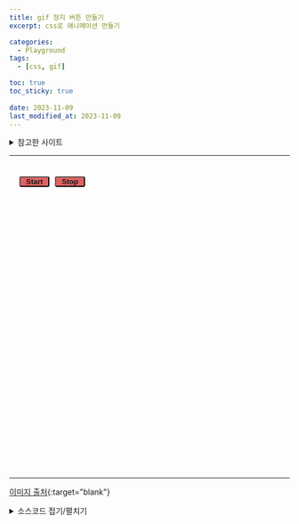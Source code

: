 ```yaml
---
title: gif 정지 버튼 만들기
excerpt: css로 애니메이션 만들기

categories:
  - Playground
tags:
  - [css, gif]

toc: true
toc_sticky: true
 
date: 2023-11-09
last_modified_at: 2023-11-09
---
```


<details markdown="1">
  <summary>참고한 사이트</summary>
<https://sshin4882.tistory.com/95>{:target="blank"}\\
<https://ezgif.com/gif-to-sprite>{:target="blank"}\\
<https://ezgif.com/loop-count>{:target="blank"}\\
<https://codepen.io/zjun/pen/dGPqzQ>{:target="blank"}\\
<https://emojipedia.org>{:target="blank"}\\
<https://velog.io/@dirn0568/Github-ReadMe-작성법표-뱃지-이미지-첨부-토글>{:target="blank"}
</details>



<style>
.step {
  height: 550px;
  background: var(--main-bg);
  position: relative;
}
.step .stepbox {
  width: 512px;
  height: 512px;
  background: url(/assets/img/1f47e-sprite-sheet.png);
  border-radius: 0;
  position: absolute;
  background-size: cover;

/*
ChatGPT 답변
이 CSS 코드는 요소를 수평 및 수직 중앙으로 정렬하는데 사용됩니다. 각 속성의 역할은 다음과 같습니다:

1. `left: 50%;` 및 `top: 50%;`: 요소의 왼쪽과 위를 각각 50%로 설정합니다. 이는 요소의 왼쪽 상단 모서리가 부모 요소의 왼쪽 상단에서 50%의 위치에 있는 것을 의미합니다.

2. `transform: translate(-50%, -50%);`: `translate` 함수는 요소를 현재 위치에서 이동시킵니다. 여기서 `-50%`는 요소의 가로와 세로 크기의 50% 만큼 이동한다는 것을 의미합니다. 따라서 이 부분은 요소를 수평 및 수직으로 정확히 가운데로 이동시키는 역할을 합니다.

이렇게 함으로써 `left: 50%;` 및 `top: 50%;`로 설정된 초기 위치에서 `transform` 속성을 사용하여 정확한 가운데 정렬이 이루어집니다. 이것은 주로 모달 창과 같이 동적으로 크기가 변하는 요소를 가운데 정렬하는 데 자주 사용됩니다.
*/
  left: 50%;
  top: 50%;
  transform: translate(-50%, -50%);

  /* 여기서 3s는 3초이고 애니메이션의 시간(0%부터 100%까지)이다. 즉, 작을수록 빠르다. 45는 프레임 수이다. */
  animation: ani 3s steps(45, start) infinite;
}
.step .stepbox.start {
  animation-play-state: running;
}
.step .stepbox.stop {
  animation-play-state: paused;
}
@keyframes ani {
  0% {
    background-position: 0 0;
  }
  100% {
    background-position: -23040px 0;
  }
}
.stepBtn {
  position: absolute;
  left: 15px;
  top: 20px;
}
.stepBtn button {
  background: #e16162;
  color: var(--main-bg);
  font-weight: bold;
  padding: 0 10px;
  margin: 3px;
  border-radius: 3px;
}
</style>

---

<div class="timing step">
  <div class="stepbox"></div>
  <span class="stepBtn">
    <button class="stepBtnStart">Start</button>
    <button class="stepBtnStop">Stop</button>
  </span>
</div>

---
[이미지 출처](https://emojipedia.org/telegram/telemoji-march-2023/alien-monster){:target="blank"}
<details>
	<summary>소스코드 접기/펼치기</summary>
<hr>
  	<div markdown="1">
# CSS
{: data-toc-skip='' .mermaid }
```css
.step {
  height: 550px;
  background: var(--main-bg);
  position: relative;
}
.step .stepbox {
  width: 512px;
  height: 512px;
  background: url(/assets/img/1f47e-sprite-sheet.png);
  border-radius: 0;
  position: absolute;
  background-size: cover;

/*
ChatGPT 답변
이 CSS 코드는 요소를 수평 및 수직 중앙으로 정렬하는데 사용됩니다. 각 속성의 역할은 다음과 같습니다:

1. `left: 50%;` 및 `top: 50%;`: 요소의 왼쪽과 위를 각각 50%로 설정합니다. 이는 요소의 왼쪽 상단 모서리가 부모 요소의 왼쪽 상단에서 50%의 위치에 있는 것을 의미합니다.

2. `transform: translate(-50%, -50%);`: `translate` 함수는 요소를 현재 위치에서 이동시킵니다. 여기서 `-50%`는 요소의 가로와 세로 크기의 50% 만큼 이동한다는 것을 의미합니다. 따라서 이 부분은 요소를 수평 및 수직으로 정확히 가운데로 이동시키는 역할을 합니다.

이렇게 함으로써 `left: 50%;` 및 `top: 50%;`로 설정된 초기 위치에서 `transform` 속성을 사용하여 정확한 가운데 정렬이 이루어집니다. 이것은 주로 모달 창과 같이 동적으로 크기가 변하는 요소를 가운데 정렬하는 데 자주 사용됩니다.
*/
  left: 50%;
  top: 50%;
  transform: translate(-50%, -50%);

  /* 여기서 3s는 3초이고 애니메이션의 시간(0%부터 100%까지)이다. 즉, 작을수록 빠르다. 45는 프레임 수이다. */
  animation: ani 3s steps(45, start) infinite;
}
.step .stepbox.start {
  animation-play-state: running;
}
.step .stepbox.stop {
  animation-play-state: paused;
}
@keyframes ani {
  0% {
    background-position: 0 0;
  }
  100% {
    background-position: -23040px 0;
  }
}
.stepBtn {
  position: absolute;
  left: 15px;
  top: 20px;
}
.stepBtn button {
  background: #e16162;
  color: var(--main-bg);
  font-weight: bold;
  padding: 0 10px;
  margin: 3px;
  border-radius: 3px;
}
```
# HTML
{: data-toc-skip='' .mermaid }
```html
<div class="timing step">
  <div class="stepbox"></div>
  <span class="stepBtn">
    <button class="stepBtnStart">Start</button>
    <button class="stepBtnStop">Stop</button>
  </span>
</div>
```
# Javascript
{: data-toc-skip='' .mermaid }
```javascript
document.addEventListener("DOMContentLoaded", function() {
  var startBtn = document.querySelector(".stepBtnStart");
  var stopBtn = document.querySelector(".stepBtnStop");
  var stepbox = document.querySelector(".stepbox");

  startBtn.addEventListener("click", function(e) {
    e.preventDefault();
    stepbox.classList.remove("stop");
    stepbox.classList.add("start");
  });

  stopBtn.addEventListener("click", function(e) {
    e.preventDefault();
    stepbox.classList.remove("start");
    stepbox.classList.add("stop");
  });
});
```
</div>
<hr style="bor">
</details>



<script>
document.addEventListener("DOMContentLoaded", function() {
  var startBtn = document.querySelector(".stepBtnStart");
  var stopBtn = document.querySelector(".stepBtnStop");
  var stepbox = document.querySelector(".stepbox");

  startBtn.addEventListener("click", function(e) {
    e.preventDefault();
    stepbox.classList.remove("stop");
    stepbox.classList.add("start");
  });

  stopBtn.addEventListener("click", function(e) {
    e.preventDefault();
    stepbox.classList.remove("start");
    stepbox.classList.add("stop");
  });
});
</script>